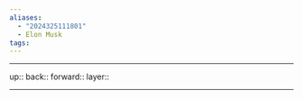 ```yaml
---
aliases:
  - "2024325111801"
  - Elon Musk
tags:
---
```




***

up:: 
back:: 
forward:: 
layer:: 

***
